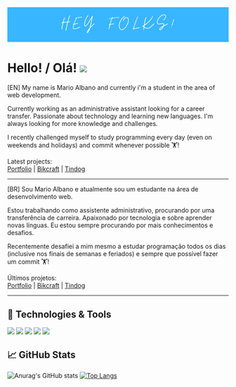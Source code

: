 <img src="./img/img1.png" justify-content="center" width= "auto" height= "auto">

# Hello! /  Olá!  <img src="https://raw.githubusercontent.com/MartinHeinz/MartinHeinz/master/wave.gif" width="30px">

[EN] My name is Mario Albano and currently i'm a student in the area of web development.

Currently working as an administrative assistant looking for a career transfer. Passionate about technology and learning new languages. I'm always looking for more knowledge and challenges.

I recently challenged myself to study programming every day (even on weekends and holidays) and commit whenever possible 🏋️!

Latest projects:</br>
<a href="https://marioalbano.github.io/Portfolio/">Portfolio</a> |
<a href="https://marioalbano.github.io/Bikcraft/">Bikcraft</a> |
<a href="https://marioalbano.github.io/Tindog/">Tindog</a>

-----------------------------------------------------------------------------------------------------------------------------------------------------------------------

[BR] Sou Mario Albano e atualmente sou um estudante na área de desenvolvimento web.

Estou trabalhando como assistente administrativo, procurando por uma transferência de carreira. Apaixonado por tecnologia e sobre aprender novas línguas. Eu estou sempre procurando por mais conhecimentos e desafios.

Recentemente desafiei a mim mesmo a estudar programação todos os dias (inclusive nos finais de semanas e feriados) e sempre que possível fazer um commit 🏋️!

Últimos projetos:</br>
<a href="https://marioalbano.github.io/Portfolio/">Portfolio</a> |
<a href="https://marioalbano.github.io/Bikcraft/">Bikcraft</a> |
<a href="https://marioalbano.github.io/Tindog/">Tindog</a>

-----------------------------------------------------------------------------------------------------------------------------------------------------------------------

## 🔧 Technologies & Tools
 
![](https://img.shields.io/badge/JavaScript-F7DF1E?style=for-the-badge&logo=javascript&logoColor=black)
![](https://img.shields.io/badge/HTML5-E34F26?style=for-the-badge&logo=html5&logoColor=white)
![](https://img.shields.io/badge/CSS3-1572B6?style=for-the-badge&logo=css3&logoColor=white)
![](https://img.shields.io/badge/React-20232A?style=for-the-badge&logo=react&logoColor=61DAFB)
![](https://img.shields.io/badge/Bootstrap-563D7C?style=for-the-badge&logo=bootstrap&logoColor=white)
<br>
 
## &#x1f4c8; GitHub Stats
 
![Anurag's GitHub stats](https://github-readme-stats.vercel.app/api?username=MarioAlbano&theme=algolia&show_icons=true) [![Top Langs](https://github-readme-stats.vercel.app/api/top-langs/?username=MarioAlbano&layout=compact)](https://github.com/anuraghazra/github-readme-stats)
